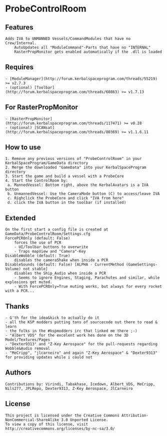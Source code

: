 ProbeControlRoom
=========

Features
--------
	Adds IVA to UNMANNED Vessels/CommandModules that have no Crew/Internal.
		AutoUpdates all "ModuleCommand"-Parts that have no "INTERNAL"
		RasterPropMonitor gets enabled automatically if the .dll is loaded

	
Requires
----------
	- [ModuleManager](http://forum.kerbalspaceprogram.com/threads/55219) >= v2.7.3
	- (optional) [Toolbar](http://forum.kerbalspaceprogram.com/threads/60863) >= v1.7.13

For RasterPropMonitor
----------
	- [RasterPropMonitor](http://forum.kerbalspaceprogram.com/threads/117471) >= v0.28
	- (optional) [SCANsat](http://forum.kerbalspaceprogram.com/threads/80369) >= v1.1.6.11


How to use
----------
	1. Remove any previous versions of "ProbeControlRoom" in your KerbalSpaceProgram/GameData directory
	2. Merge the downloaded "GameData" into your KerbalSpaceProgram directory
	3. Start the game and build a vessel with a ProbeCore
	4. Start the ControlRoom by:
	 a. MannedVessel: Bottom right, above the KerbalAvatars is a IVA button
	 b. UnmannedVessel: Use the CameraMode button (C) to access/leave IVA
	 c. Righclick the ProbeCore and click "IVA from here"
	 d. click the IVA button in the toolbar (if installed)

	 
Extended
----------
	On the first start a config file is created at GameData/ProbeControlRoom/Settings.cfg
	ForcePCROnly (default: False)
		forces the use of PCR
		- UI/Toolbar buttons to overwrite
		- Traps mapView and "Camera"-Key
	DisableWobble (default: True)
		disables the cameraShake when inside a PCR
	DisableSounds (default: False) [ALPHA - CurrentMethod (GameSettings-Volume) not stable]
		disables the Ship_Audio when inside a PCR
		- Seems to ignore Engines, Staging, Parachutes and similar, while explosions get muted.
		- With ForcePCROnly=True muting works, but always for every rocket with a PCR...


Thanks
-------
	- G'th for the idea&kick to actually do it
	- all the KSP modders putting tons of sourcecode out there to read & learn
	- the folks in the #kspmodders irc that linked me there ;-)
	- "Albert VDS" for the excelent work hes done on the 3D Model/Textures/Pages
	- "Dexter9313" and "Z-Key Aerospace" for the pull-requests regarding Wobble&Audio removal
	- "MeCripp", "jlcarneiro" and again "Z-Key Aerospace" & "Dexter9313" for providing updates while i could not
	
	
Authors
-------
	Contributions by: Virindi, Tabakhase, Icedown, Albert_VDS, MeCripp, Nils277, JPLRepo, Dexter9313, Z-Key Aerospace, JlCarneiro
	
	
License
-------
	This project is licensed under the Creative Commons Attribution-NonCommercial-ShareAlike 3.0 Unported License.
	To view a copy of this license, visit http://creativecommons.org/licenses/by-nc-sa/3.0/
